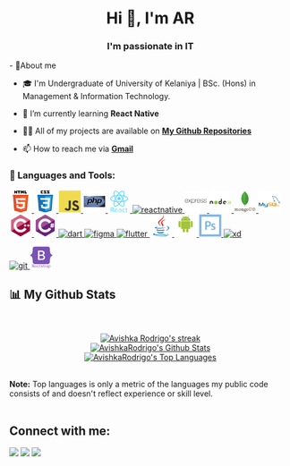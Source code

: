 <h1 align="center">Hi 👋, I'm AR</h1>
<h3 align="center">I'm passionate in IT</h3>
- 🙋‍About me

- 🎓 I'm Undergraduate of University of Kelaniya | BSc. (Hons) in Management & Information Technology.

- 🌱 I’m currently learning **React Native**

- 👨‍💻 All of my projects are available on **[My Github Repositories](https://github.com/AvishkaRodrigo?tab=repositories)**

- 📫 How to reach me via **[Gmail](avish.rodrigo11@gmail.com)**

<!-- <h3 align="left">Connect with me:</h3>
<p align="left">
<a href="https://linkedin.com/in/avishkarodrigo" target="blank"><img align="center" src="https://raw.githubusercontent.com/rahuldkjain/github-profile-readme-generator/master/src/images/icons/Social/linked-in-alt.svg" alt="avishkarodrigo" height="30" width="40" /></a>
<a href="https://instagram.com/_.b_l_.a._c_k._" target="blank"><img align="center" src="https://raw.githubusercontent.com/rahuldkjain/github-profile-readme-generator/master/src/images/icons/Social/instagram.svg" alt="_.b_l_.a._c_k._" height="30" width="40" /></a>
</p> -->

<h3 align="left">🚀 Languages and Tools:</h3>
<p align="left">

 <a href="https://www.w3.org/html/" target="_blank" rel="noreferrer"> <img src="https://raw.githubusercontent.com/devicons/devicon/master/icons/html5/html5-original-wordmark.svg" alt="html5" width="40" height="40"/> </a> 
 <a href="https://www.w3schools.com/css/" target="_blank" rel="noreferrer"> <img src="https://raw.githubusercontent.com/devicons/devicon/master/icons/css3/css3-original-wordmark.svg" alt="css3" width="40" height="40"/> </a> 
 <a href="https://developer.mozilla.org/en-US/docs/Web/JavaScript" target="_blank" rel="noreferrer"> <img src="https://raw.githubusercontent.com/devicons/devicon/master/icons/javascript/javascript-original.svg" alt="javascript" width="40" height="40"/> </a> 
  <a href="https://www.php.net" target="_blank" rel="noreferrer"> <img src="https://raw.githubusercontent.com/devicons/devicon/master/icons/php/php-original.svg" alt="php" width="40" height="40"/> </a> 
  <a href="https://reactjs.org/" target="_blank" rel="noreferrer"> <img src="https://raw.githubusercontent.com/devicons/devicon/master/icons/react/react-original-wordmark.svg" alt="react" width="40" height="40"/> </a> 
  <a href="https://reactnative.dev/" target="_blank" rel="noreferrer"> <img src="https://reactnative.dev/img/header_logo.svg" alt="reactnative" width="40" height="40"/> </a> 
 <a href="https://expressjs.com" target="_blank" rel="noreferrer"> <img src="https://raw.githubusercontent.com/devicons/devicon/master/icons/express/express-original-wordmark.svg" alt="express" width="40" height="40"/> </a>
  <a href="https://nodejs.org" target="_blank" rel="noreferrer"> <img src="https://raw.githubusercontent.com/devicons/devicon/master/icons/nodejs/nodejs-original-wordmark.svg" alt="nodejs" width="40" height="40"/> </a> 
 <a href="https://www.mongodb.com/" target="_blank" rel="noreferrer"> <img src="https://raw.githubusercontent.com/devicons/devicon/master/icons/mongodb/mongodb-original-wordmark.svg" alt="mongodb" width="40" height="40"/> </a>
  <a href="https://www.mysql.com/" target="_blank" rel="noreferrer"> <img src="https://raw.githubusercontent.com/devicons/devicon/master/icons/mysql/mysql-original-wordmark.svg" alt="mysql" width="40" height="40"/> </a>
 <a href="https://www.w3schools.com/cpp/" target="_blank" rel="noreferrer"> <img src="https://raw.githubusercontent.com/devicons/devicon/master/icons/cplusplus/cplusplus-original.svg" alt="cplusplus" width="40" height="40"/> </a> 
 <a href="https://www.w3schools.com/cs/" target="_blank" rel="noreferrer"> <img src="https://raw.githubusercontent.com/devicons/devicon/master/icons/csharp/csharp-original.svg" alt="csharp" width="40" height="40"/> </a> 
 <a href="https://dart.dev" target="_blank" rel="noreferrer"> <img src="https://www.vectorlogo.zone/logos/dartlang/dartlang-icon.svg" alt="dart" width="40" height="40"/> </a> 
 <a href="https://www.figma.com/" target="_blank" rel="noreferrer"> <img src="https://www.vectorlogo.zone/logos/figma/figma-icon.svg" alt="figma" width="40" height="40"/> </a> 
 <a href="https://flutter.dev" target="_blank" rel="noreferrer"> <img src="https://www.vectorlogo.zone/logos/flutterio/flutterio-icon.svg" alt="flutter" width="40" height="40"/> </a> 
 <a href="https://www.java.com" target="_blank" rel="noreferrer"> <img src="https://raw.githubusercontent.com/devicons/devicon/master/icons/java/java-original.svg" alt="java" width="40" height="40"/> </a> 
 <a href="https://developer.android.com" target="_blank" rel="noreferrer"> <img src="https://raw.githubusercontent.com/devicons/devicon/master/icons/android/android-original-wordmark.svg" alt="android" width="40" height="40"/> </a> 
  <a href="https://www.photoshop.com/en" target="_blank" rel="noreferrer"> <img src="https://raw.githubusercontent.com/devicons/devicon/master/icons/photoshop/photoshop-line.svg" alt="photoshop" width="40" height="40"/> </a> 
  <a href="https://www.adobe.com/products/xd.html" target="_blank" rel="noreferrer"> <img src="https://cdn.worldvectorlogo.com/logos/adobe-xd.svg" alt="xd" width="40" height="40"/> </a> </p>
 <a href="https://git-scm.com/" target="_blank" rel="noreferrer"> <img src="https://www.vectorlogo.zone/logos/git-scm/git-scm-icon.svg" alt="git" width="40" height="40"/> </a> 
 <a href="https://getbootstrap.com" target="_blank" rel="noreferrer"> <img src="https://raw.githubusercontent.com/devicons/devicon/master/icons/bootstrap/bootstrap-plain-wordmark.svg" alt="bootstrap" width="40" height="40"/> </a> 

<!-- <p><img align="left" src="https://github-readme-stats.vercel.app/api/top-langs?username=avishkarodrigo&show_icons=true&locale=en&layout=compact" alt="avishkarodrigo" /></p> -->


## 📊 My Github Stats

<br/>

<p align="center">
    <a href="https://github.com/AvishkaRodrigo/github-readme-streak-stats">
        <img title="🔥 Get streak stats for your profile at git.io/streak-stats" alt="Avishka Rodrigo's streak" src="https://github-readme-streak-stats.herokuapp.com/?user=AvishkaRodrigo&theme=black-ice&hide_border=true&stroke=0000&background=060A0CD0"/>
    </a>

<br/>
<a href="https://github.com/AvishkaRodrigo/github-readme-stats"><img alt="AvishkaRodrigo's Github Stats" src="https://github-readme-stats.vercel.app/api?username=AvishkaRodrigo&show_icons=true&count_private=true&theme=react&hide_border=true&bg_color=0D1117" /></a>
<br/>
<a href="https://github.com/AvishkaRodrigo/github-readme-stats"><img alt="AvishkaRodrigo's Top Languages" src="https://github-readme-stats.vercel.app/api/top-langs/?username=AvishkaRodrigo&langs_count=8&count_private=true&layout=compact&theme=react&hide_border=true&bg_color=0D1117" /></a>
 </p>
 <br/>
 <b>Note:</b> Top languages is only a metric of the languages my public code consists of and doesn't reflect experience or skill level.

<br/>
<br/>

## Connect with me:
<p align="left">


<a href = "https://twitter.com/avish_rodrigo"><img src="https://img.icons8.com/fluent/48/000000/twitter.png"/></a>
<a href = "https://www.instagram.com/_.b_l_.a._c_k._/"><img src="https://img.icons8.com/fluent/48/000000/instagram-new.png"/></a>
<a href="www.linkedin.com/in/avishkarodrigo" target="_blank"><img src="https://img.icons8.com/fluent/48/000000/linkedin.png" /></a>

</p>
